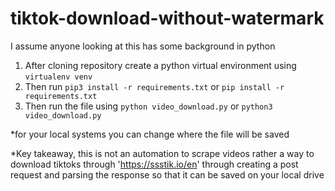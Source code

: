 # tiktok-download-without-watermark
I assume anyone looking at this has some background in python

1. After cloning repository create a python virtual environment using ```virtualenv venv```
2. Then run ```pip3 install -r requirements.txt``` or ```pip install -r requirements.txt```
3. Then run the file using ```python video_download.py``` or ```python3 video_download.py```

*for your local systems you can change where the file will be saved

*Key takeaway, this is not an automation to scrape videos rather a way to download tiktoks through 'https://ssstik.io/en' through creating a post request
and parsing the response so that it can be saved on your local drive

